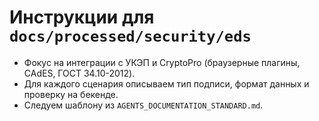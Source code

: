 # Инструкции для `docs/processed/security/eds`

- Фокус на интеграции с УКЭП и CryptoPro (браузерные плагины, CAdES, ГОСТ 34.10-2012).
- Для каждого сценария описываем тип подписи, формат данных и проверку на бекенде.
- Следуем шаблону из `AGENTS_DOCUMENTATION_STANDARD.md`.
